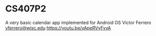 # CS407P2
A very basic calendar app implemented for Android OS
Victor Ferrero
vferrero@wisc.edu
https://youtu.be/vApeRVyFvvA
